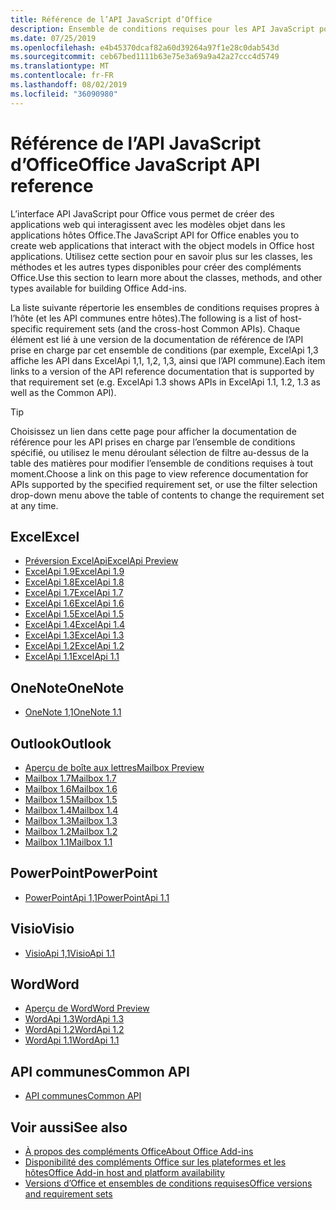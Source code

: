 ```yaml
---
title: Référence de l’API JavaScript d’Office
description: Ensemble de conditions requises pour les API JavaScript pour Office par hôte
ms.date: 07/25/2019
ms.openlocfilehash: e4b45370dcaf82a60d39264a97f1e28c0dab543d
ms.sourcegitcommit: ceb67bed1111b63e75e3a69a9a42a27ccc4d5749
ms.translationtype: MT
ms.contentlocale: fr-FR
ms.lasthandoff: 08/02/2019
ms.locfileid: "36090980"
---
```

# <a name="office-javascript-api-reference"></a><span data-ttu-id="7ac13-103">Référence de l’API JavaScript d’Office</span><span class="sxs-lookup"><span data-stu-id="7ac13-103">Office JavaScript API reference</span></span>

<span data-ttu-id="7ac13-104">L’interface API JavaScript pour Office vous permet de créer des applications web qui interagissent avec les modèles objet dans les applications hôtes Office.</span><span class="sxs-lookup"><span data-stu-id="7ac13-104">The JavaScript API for Office enables you to create web applications that interact with the object models in Office host applications.</span></span> <span data-ttu-id="7ac13-105">Utilisez cette section pour en savoir plus sur les classes, les méthodes et les autres types disponibles pour créer des compléments Office.</span><span class="sxs-lookup"><span data-stu-id="7ac13-105">Use this section to learn more about the classes, methods, and other types available for building Office Add-ins.</span></span>

<span data-ttu-id="7ac13-106">La liste suivante répertorie les ensembles de conditions requises propres à l’hôte (et les API communes entre hôtes).</span><span class="sxs-lookup"><span data-stu-id="7ac13-106">The following is a list of host-specific requirement sets (and the cross-host Common APIs).</span></span> <span data-ttu-id="7ac13-107">Chaque élément est lié à une version de la documentation de référence de l’API prise en charge par cet ensemble de conditions (par exemple, ExcelApi 1,3 affiche les API dans ExcelApi 1,1, 1,2, 1,3, ainsi que l’API commune).</span><span class="sxs-lookup"><span data-stu-id="7ac13-107">Each item links to a version of the API reference documentation that is supported by that requirement set (e.g. ExcelApi 1.3 shows APIs in ExcelApi 1.1, 1.2, 1.3 as well as the Common API).</span></span>

> [!TIP]
> <span data-ttu-id="7ac13-108">Choisissez un lien dans cette page pour afficher la documentation de référence pour les API prises en charge par l’ensemble de conditions spécifié, ou utilisez le menu déroulant sélection de filtre au-dessus de la table des matières pour modifier l’ensemble de conditions requises à tout moment.</span><span class="sxs-lookup"><span data-stu-id="7ac13-108">Choose a link on this page to view reference documentation for APIs supported by the specified requirement set, or use the filter selection drop-down menu above the table of contents to change the requirement set at any time.</span></span>

## <a name="excel"></a><span data-ttu-id="7ac13-109">Excel</span><span class="sxs-lookup"><span data-stu-id="7ac13-109">Excel</span></span>

- [<span data-ttu-id="7ac13-110">Préversion ExcelApi</span><span class="sxs-lookup"><span data-stu-id="7ac13-110">ExcelApi Preview</span></span>](/javascript/api/excel?view=excel-js-preview)
- [<span data-ttu-id="7ac13-111">ExcelApi 1.9</span><span class="sxs-lookup"><span data-stu-id="7ac13-111">ExcelApi 1.9</span></span>](/javascript/api/excel?view=excel-js-1.9)
- [<span data-ttu-id="7ac13-112">ExcelApi 1.8</span><span class="sxs-lookup"><span data-stu-id="7ac13-112">ExcelApi 1.8</span></span>](/javascript/api/excel?view=excel-js-1.8)
- [<span data-ttu-id="7ac13-113">ExcelApi 1.7</span><span class="sxs-lookup"><span data-stu-id="7ac13-113">ExcelApi 1.7</span></span>](/javascript/api/excel?view=excel-js-1.7)
- [<span data-ttu-id="7ac13-114">ExcelApi 1.6</span><span class="sxs-lookup"><span data-stu-id="7ac13-114">ExcelApi 1.6</span></span>](/javascript/api/excel?view=excel-js-1.6)
- [<span data-ttu-id="7ac13-115">ExcelApi 1.5</span><span class="sxs-lookup"><span data-stu-id="7ac13-115">ExcelApi 1.5</span></span>](/javascript/api/excel?view=excel-js-1.5)
- [<span data-ttu-id="7ac13-116">ExcelApi 1.4</span><span class="sxs-lookup"><span data-stu-id="7ac13-116">ExcelApi 1.4</span></span>](/javascript/api/excel?view=excel-js-1.4)
- [<span data-ttu-id="7ac13-117">ExcelApi 1.3</span><span class="sxs-lookup"><span data-stu-id="7ac13-117">ExcelApi 1.3</span></span>](/javascript/api/excel?view=excel-js-1.3)
- [<span data-ttu-id="7ac13-118">ExcelApi 1.2</span><span class="sxs-lookup"><span data-stu-id="7ac13-118">ExcelApi 1.2</span></span>](/javascript/api/excel?view=excel-js-1.2)
- [<span data-ttu-id="7ac13-119">ExcelApi 1.1</span><span class="sxs-lookup"><span data-stu-id="7ac13-119">ExcelApi 1.1</span></span>](/javascript/api/excel?view=excel-js-1.1)

## <a name="onenote"></a><span data-ttu-id="7ac13-120">OneNote</span><span class="sxs-lookup"><span data-stu-id="7ac13-120">OneNote</span></span>

- [<span data-ttu-id="7ac13-121">OneNote 1,1</span><span class="sxs-lookup"><span data-stu-id="7ac13-121">OneNote 1.1</span></span>](/javascript/api/onenote?view=onenote-js-1.1)

## <a name="outlook"></a><span data-ttu-id="7ac13-122">Outlook</span><span class="sxs-lookup"><span data-stu-id="7ac13-122">Outlook</span></span>

- [<span data-ttu-id="7ac13-123">Aperçu de boîte aux lettres</span><span class="sxs-lookup"><span data-stu-id="7ac13-123">Mailbox Preview</span></span>](/javascript/api/outlook?view=outlook-js-preview)
- [<span data-ttu-id="7ac13-124">Mailbox 1.7</span><span class="sxs-lookup"><span data-stu-id="7ac13-124">Mailbox 1.7</span></span>](/javascript/api/outlook?view=outlook-js-1.7)
- [<span data-ttu-id="7ac13-125">Mailbox 1.6</span><span class="sxs-lookup"><span data-stu-id="7ac13-125">Mailbox 1.6</span></span>](/javascript/api/outlook?view=outlook-js-1.6)
- [<span data-ttu-id="7ac13-126">Mailbox 1.5</span><span class="sxs-lookup"><span data-stu-id="7ac13-126">Mailbox 1.5</span></span>](/javascript/api/outlook?view=outlook-js-1.5)
- [<span data-ttu-id="7ac13-127">Mailbox 1.4</span><span class="sxs-lookup"><span data-stu-id="7ac13-127">Mailbox 1.4</span></span>](/javascript/api/outlook?view=outlook-js-1.4)
- [<span data-ttu-id="7ac13-128">Mailbox 1.3</span><span class="sxs-lookup"><span data-stu-id="7ac13-128">Mailbox 1.3</span></span>](/javascript/api/outlook?view=outlook-js-1.3)
- [<span data-ttu-id="7ac13-129">Mailbox 1.2</span><span class="sxs-lookup"><span data-stu-id="7ac13-129">Mailbox 1.2</span></span>](/javascript/api/outlook?view=outlook-js-1.2)
- [<span data-ttu-id="7ac13-130">Mailbox 1.1</span><span class="sxs-lookup"><span data-stu-id="7ac13-130">Mailbox 1.1</span></span>](/javascript/api/outlook?view=outlook-js-1.1)

## <a name="powerpoint"></a><span data-ttu-id="7ac13-131">PowerPoint</span><span class="sxs-lookup"><span data-stu-id="7ac13-131">PowerPoint</span></span>

- [<span data-ttu-id="7ac13-132">PowerPointApi 1,1</span><span class="sxs-lookup"><span data-stu-id="7ac13-132">PowerPointApi 1.1</span></span>](/javascript/api/powerpoint?view=powerpoint-js-1.1)

## <a name="visio"></a><span data-ttu-id="7ac13-133">Visio</span><span class="sxs-lookup"><span data-stu-id="7ac13-133">Visio</span></span>

- [<span data-ttu-id="7ac13-134">VisioApi 1,1</span><span class="sxs-lookup"><span data-stu-id="7ac13-134">VisioApi 1.1</span></span>](/javascript/api/visio?view=visio-js-1.1)

## <a name="word"></a><span data-ttu-id="7ac13-135">Word</span><span class="sxs-lookup"><span data-stu-id="7ac13-135">Word</span></span>

- [<span data-ttu-id="7ac13-136">Aperçu de Word</span><span class="sxs-lookup"><span data-stu-id="7ac13-136">Word Preview</span></span>](/javascript/api/word?view=word-js-preview)
- [<span data-ttu-id="7ac13-137">WordApi 1.3</span><span class="sxs-lookup"><span data-stu-id="7ac13-137">WordApi 1.3</span></span>](/javascript/api/word?view=word-js-1.3)
- [<span data-ttu-id="7ac13-138">WordApi 1.2</span><span class="sxs-lookup"><span data-stu-id="7ac13-138">WordApi 1.2</span></span>](/javascript/api/word?view=word-js-1.2)
- [<span data-ttu-id="7ac13-139">WordApi 1.1</span><span class="sxs-lookup"><span data-stu-id="7ac13-139">WordApi 1.1</span></span>](/javascript/api/word?view=word-js-1.1)

## <a name="common-api"></a><span data-ttu-id="7ac13-140">API communes</span><span class="sxs-lookup"><span data-stu-id="7ac13-140">Common API</span></span>

- [<span data-ttu-id="7ac13-141">API communes</span><span class="sxs-lookup"><span data-stu-id="7ac13-141">Common API</span></span>](/javascript/api/office?view=common-js)

## <a name="see-also"></a><span data-ttu-id="7ac13-142">Voir aussi</span><span class="sxs-lookup"><span data-stu-id="7ac13-142">See also</span></span>

- [<span data-ttu-id="7ac13-143">À propos des compléments Office</span><span class="sxs-lookup"><span data-stu-id="7ac13-143">About Office Add-ins</span></span>](/office/dev/add-ins/overview)
- [<span data-ttu-id="7ac13-144">Disponibilité des compléments Office sur les plateformes et les hôtes</span><span class="sxs-lookup"><span data-stu-id="7ac13-144">Office Add-in host and platform availability</span></span>](/office/dev/add-ins/overview/office-add-in-availability)
- [<span data-ttu-id="7ac13-145">Versions d’Office et ensembles de conditions requises</span><span class="sxs-lookup"><span data-stu-id="7ac13-145">Office versions and requirement sets</span></span>](/office/dev/add-ins/develop/office-versions-and-requirement-sets)

